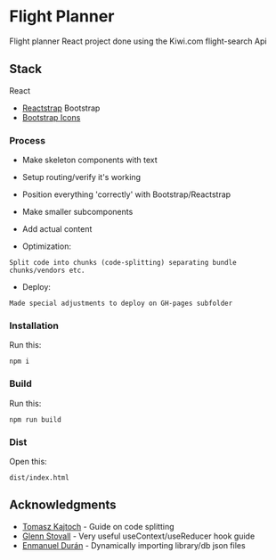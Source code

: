 # Flight Planner

Flight planner React project done using the Kiwi.com flight-search Api

## Stack
React
* [Reactstrap](https://reactstrap.github.io/)
Bootstrap
* [Bootstrap Icons](https://github.com/twbs/icons)

### Process

* Make skeleton components with text
* Setup routing/verify it's working
* Position everything 'correctly' with Bootstrap/Reactstrap
* Make smaller subcomponents
* Add actual content

* Optimization:
```
Split code into chunks (code-splitting) separating bundle chunks/vendors etc.
```
* Deploy:
```
Made special adjustments to deploy on GH-pages subfolder
```

### Installation

Run this:

```
npm i
```

### Build

Run this:

```
npm run build
```

### Dist

Open this:

```
dist/index.html
```

## Acknowledgments
* [Tomasz Kajtoch](https://tsh.io/blog/code-splitting-with-react-webpack-for-frontend-optimisation/) - Guide on code splitting
* [Glenn Stovall](https://glennstovall.com/roll-your-own-redux/) - Very useful useContext/useReducer hook guide
* [Enmanuel Durán](https://enmascript.com/articles/2018/10/12/the-power-of-dynamic-imports-in-javascript-and-react) - Dynamically importing library/db json files
